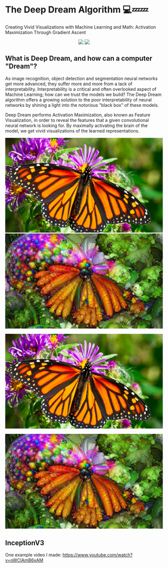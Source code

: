 # The Deep Dream Algorithm 💻💤💤
Creating Vivid Visualizations with Machine Learning and Math: Activation Maximization Through Gradient Ascent

<p align="center">
<img src="gifs/movie5.gif" width="300"/>
  <img src="gifs/movie4.gif" width="300"/>
</p>

## What is Deep Dream, and how can a computer "Dream"?

As image recognition, object detection and segmentation neural networks get more advanced, they suffer more and more from a lack of interpretability. Interpretability is a critical and often overlooked aspect of Machine Learning; how can we trust the models we build? The Deep Dream algorithm offers a growing solution to the poor interpretability of neural networks by shining a light into the notorious "black box" of these models. 

Deep Dream performs Activation Maximization, also known as Feature Visualization, in order to reveal the features that a given convolutional neural network is looking for. By maximally activating the brain of the model, we get vivid visualizations of the learned representations. 


<p align="center">
<img src="uploads/butterfly.jpg" width="700"/>
  <img src="uploads/butterfly5.png" width="700"/>
</p>




![alt text](https://github.com/stephenjarrell19/DeepDream/blob/main/uploads/butterfly.jpg?raw=true "Butterfly") 

![alt text](https://github.com/stephenjarrell19/DeepDream/blob/main/uploads/butterfly5.png?raw=true "Butterfly Dream") 




## InceptionV3



One example video I made: https://www.youtube.com/watch?v=oWClAmB6xAM
